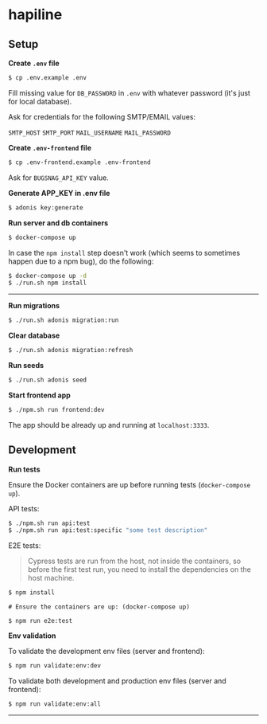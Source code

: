 # hapiline

## Setup

**Create `.env` file**

```bash
$ cp .env.example .env
```

Fill missing value for `DB_PASSWORD` in `.env` with whatever password (it's just for local database).

Ask for credentials for the following SMTP/EMAIL values:

`SMTP_HOST`
`SMTP_PORT`
`MAIL_USERNAME`
`MAIL_PASSWORD`

**Create `.env-frontend` file**

```bash
$ cp .env-frontend.example .env-frontend
```

Ask for `BUGSNAG_API_KEY` value.

**Generate APP_KEY in .env file**

```bash
$ adonis key:generate
```

**Run server and db containers**

```bash
$ docker-compose up
```

In case the `npm install` step doesn't work (which seems to sometimes happen due to a npm bug),
do the following:

```bash
$ docker-compose up -d
$ ./run.sh npm install
```

---

**Run migrations**

```bash
$ ./run.sh adonis migration:run
```
**Clear database**

```bash
$ ./run.sh adonis migration:refresh
```

**Run seeds**

```bash
$ ./run.sh adonis seed
```

**Start frontend app**

```bash
$ ./npm.sh run frontend:dev
```

The app should be already up and running at `localhost:3333`.

## Development

**Run tests**

Ensure the Docker containers are up before running tests (`docker-compose up`).

API tests:

```bash
$ ./npm.sh run api:test
$ ./npm.sh run api:test:specific "some test description"
```

E2E tests:

> Cypress tests are run from the host, not inside the containers, so before the first test run, you need to install the dependencies on the host machine.

```bash
$ npm install
```

```
# Ensure the containers are up: (docker-compose up)

$ npm run e2e:test
```

**Env validation**

To validate the development env files (server and frontend):

```bash
$ npm run validate:env:dev
```

To validate both development and production env files (server and frontend):

```bash
$ npm run validate:env:all
```

---
